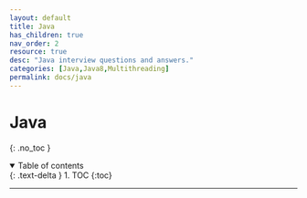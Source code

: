 ```yaml
---
layout: default
title: Java
has_children: true
nav_order: 2
resource: true
desc: "Java interview questions and answers."
categories: [Java,Java8,Multithreading]
permalink: docs/java
---
```




# Java

{: .no_toc }

<details open markdown="block">
  <summary>
    Table of contents
  </summary>
  {: .text-delta }
1. TOC
{:toc}
</details>

---